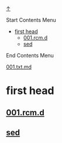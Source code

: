 
<!-- [[__TOC_]] -->

<a name=top></a>
<a class=top-link hide href=#top>↑</a>

Start Contents Menu

<!-- TOC tocDepth:1..6 chapterDepth:1..6 -->

- [first head](#first-head)
  - [001.rcm.d](#001rcmd)
  - [sed](#sed)

<!-- /TOC -->

End Contents Menu

<!--
CMND: ufl_stl0 9 /home/st/REPOBARE/_repo/NBash/.d/.opus/cntx.ins.d /home/st/REPOBARE/_repo/NBash/.d/.opus/cntx.res.md 2

PPWD: /home/st/REPOBARE/_repo/NBash/.d/.opus

FLOW: /home/st/REPOBARE/_repo/sta/.d/.st_rc_d.data.d/ufl_stl0/.flow.d/009_dr2m

DATE: 1731399384_12112024151624

DATX: 1731399384
-->


[001.txt.md](/REPOBARE/_repo/NBash/.d/.opus/cntx.ins.d/001.txt.md)



# first head

## [001.rcm.d](/REPOBARE/_repo/NBash/.d/.opus/.ins_dr/001.rcm.d/res.md)

## [sed](/REPOBARE/_repo/NBash/.arb/util/sed.ram/.grot/opus.d/one.d/cntx.res.md)



